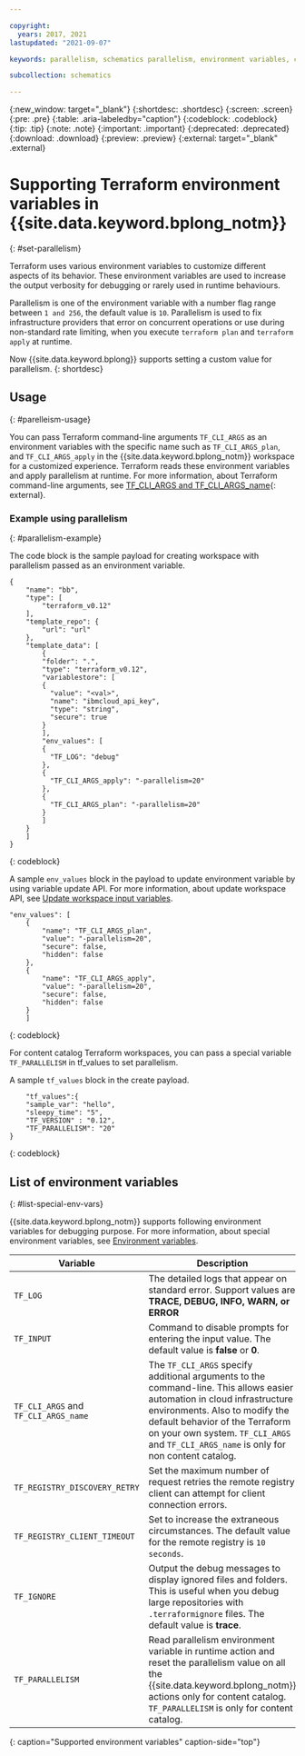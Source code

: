 ```yaml
---

copyright:
  years: 2017, 2021
lastupdated: "2021-09-07"

keywords: parallelism, schematics parallelism, environment variables, command line configuration, env vars

subcollection: schematics

---
```


{:new_window: target="_blank"}
{:shortdesc: .shortdesc}
{:screen: .screen}
{:pre: .pre}
{:table: .aria-labeledby="caption"}
{:codeblock: .codeblock}
{:tip: .tip}
{:note: .note}
{:important: .important}
{:deprecated: .deprecated}
{:download: .download}
{:preview: .preview}
{:external: target="_blank" .external}


# Supporting Terraform environment variables in {{site.data.keyword.bplong_notm}}
{: #set-parallelism}

Terraform uses various environment variables to customize different aspects of its behavior. These environment variables are used to increase the output verbosity for debugging or rarely used in runtime behaviours. 

Parallelism is one of the environment variable with a number flag range between `1 and 256`, the default value is `10`. Parallelism is used to fix infrastructure providers that error on concurrent operations or use during non-standard rate limiting, when you execute `terraform plan` and `terraform apply` at runtime.

Now {{site.data.keyword.bplong}} supports setting a custom value for parallelism.
{: shortdesc}

## Usage
{: #parelleism-usage}

You can pass Terraform command-line arguments `TF_CLI_ARGS` as an environment variables with the specific name such as `TF_CLI_ARGS_plan`, and `TF_CLI_ARGS_apply` in the {{site.data.keyword.bplong_notm}} workspace for a customized experience. Terraform reads these environment variables and apply parallelism at runtime. For more information, about Terraform command-line arguments, see [TF_CLI_ARGS and TF_CLI_ARGS_name](https://www.terraform.io/docs/cli/config/environment-variables.html#tf_cli_args-and-tf_cli_args_name){: external}. 

### Example using parallelism
{: #parallelism-example}

The code block is the sample payload for creating workspace with parallelism passed as an environment variable.

```
{
    "name": "bb",
    "type": [
        "terraform_v0.12"
    ],
    "template_repo": {
        "url": "url"
    },
    "template_data": [
        {
        "folder": ".",
        "type": "terraform_v0.12",
        "variablestore": [
        {
          "value": "<val>",
          "name": "ibmcloud_api_key",
          "type": "string",
          "secure": true
        }
        ],
        "env_values": [
        {
          "TF_LOG": "debug"
        },
        {
          "TF_CLI_ARGS_apply": "-parallelism=20"
        },
        {
          "TF_CLI_ARGS_plan": "-parallelism=20"
        }
        ]
    }
    ]
}
```
{: codeblock}

A sample `env_values` block in the payload to update environment variable by using variable update API. For more information, about update workspace API, see [Update workspace input variables](/apidocs/schematics/schematics#replace-workspace).

```
"env_values": [
    {
        "name": "TF_CLI_ARGS_plan",
        "value": "-parallelism=20",
        "secure": false,
        "hidden": false
    },
    {
        "name": "TF_CLI_ARGS_apply",
        "value": "-parallelism=20",
        "secure": false,
        "hidden": false
    }
    ]
```
{: codeblock}

For content catalog Terraform workspaces, you can pass a special variable `TF_PARALLELISM` in tf_values to set parallelism.

A sample `tf_values` block in the create payload.

```
    "tf_values":{
    "sample_var": "hello",
    "sleepy_time": "5",
    "TF_VERSION" : "0.12",
    "TF_PARALLELISM": "20"
}
```
{: codeblock}

## List of environment variables
{: #list-special-env-vars}

{{site.data.keyword.bplong_notm}} supports following environment variables for debugging purpose. For more information, about special environment variables, see [Environment variables](https://www.terraform.io/docs/cli/config/environment-variables.html). 

| Variable | Description | Usage |
| ----  | ----- | ----- |
| `TF_LOG` | The detailed logs that appear on standard error. Support values are **TRACE, DEBUG, INFO, WARN, or ERROR** | `"TF_LOG": "TRACE"` |
| `TF_INPUT` | Command to disable prompts for entering the input value. The default value is **false** or **0**.| `"TF_INPUT": "0"` |
| `TF_CLI_ARGS` and `TF_CLI_ARGS_name` | The `TF_CLI_ARGS` specify additional arguments to the command-line. This allows easier automation in cloud infrastructure environments. Also to modify the default behavior of the Terraform on your own system. `TF_CLI_ARGS` and `TF_CLI_ARGS_name` is only for non content catalog.| `"TF_CLI_ARGS_apply": "-parallelism=20"`|
| `TF_REGISTRY_DISCOVERY_RETRY` | Set the maximum number of request retries the remote registry client can attempt for client connection errors.| `"TF_REGISTRY_DISCOVERY_RETRY": "10"`|
| `TF_REGISTRY_CLIENT_TIMEOUT` | Set to increase the extraneous circumstances. The default value for the remote registry is `10 seconds`.| `"TF_REGISTRY_CLIENT_TIMEOUT": "15"`|
| `TF_IGNORE` | Output the debug messages to display ignored files and folders. This is useful when you debug large repositories with `.terraformignore` files. The default value is **trace**.| `"TF_IGNORE": "trace"`|
| `TF_PARALLELISM` | Read parallelism environment variable in runtime action and reset the parallelism value on all the {{site.data.keyword.bplong_notm}} actions only for content catalog. `TF_PARALLELISM` is only for content catalog. |`"TF_PARALLELISM": "20"`|
{: caption="Supported environment variables" caption-side="top"}



